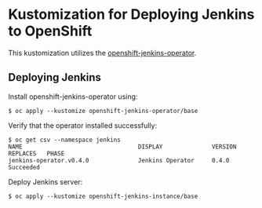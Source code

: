 # Kustomization for Deploying Jenkins to OpenShift

This kustomization utilizes the [openshift-jenkins-operator](https://github.com/redhat-developer/openshift-jenkins-operator).

## Deploying Jenkins

Install openshift-jenkins-operator using:

```
$ oc apply --kustomize openshift-jenkins-operator/base
```

Verify that the operator installed successfully:

```
$ oc get csv --namespace jenkins
NAME                                 DISPLAY              VERSION   REPLACES   PHASE
jenkins-operator.v0.4.0              Jenkins Operator     0.4.0                Succeeded
```

Deploy Jenkins server:

```
$ oc apply --kustomize openshift-jenkins-instance/base
```
